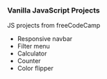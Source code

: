 ### Vanilla JavaScript Projects

JS projects from freeCodeCamp

- Responsive navbar
- Filter menu
- Calculator
- Counter
- Color flipper
